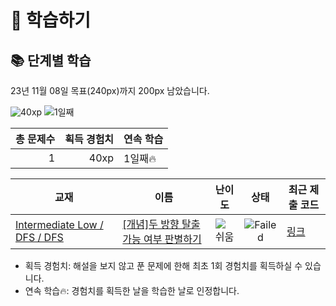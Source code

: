 # 📖 학습하기

## 📚 단계별 학습
23년 11월 08일 목표(240px)까지 200px 남았습니다.

![40xp](https://img.shields.io/badge/EXP-40xp-%235cb85c.svg?for-the-badge)
![1일째](https://img.shields.io/badge/연속학습-1일째-%23E34F26.svg?for-the-badge)

|총 문제수|획득 경험치|연속 학습|
|---:|---:|---|
1|40xp|1일째🔥|

|교재|이름|난이도|상태|최근 제출 코드|
|---|---|:---:|:---:|---|
|[Intermediate Low / DFS / DFS](https://www.codetree.ai/missions?missionId=2)|[[개념]두 방향 탈출 가능 여부 판별하기](https://www.codetree.ai/missions/2/problems/determine-escapableness-with-2-ways)|![쉬움][easy]|![Failed][failed]|[링크](https://github.com/allzeroyou/codetree-TILs/blob/main/231108/%EB%91%90%20%EB%B0%A9%ED%96%A5%20%ED%83%88%EC%B6%9C%20%EA%B0%80%EB%8A%A5%20%EC%97%AC%EB%B6%80%20%ED%8C%90%EB%B3%84%ED%95%98%EA%B8%B0/determine-escapableness-with-2-ways.py)|


* 획득 경험치: 해설을 보지 않고 푼 문제에 한해 최초 1회 경험치를 획득하실 수 있습니다.
* 연속 학습:fire:: 경험치를 획득한 날을 학습한 날로 인정합니다.










[b5]: https://img.shields.io/badge/Bronze_5-%235D3E31.svg
[b4]: https://img.shields.io/badge/Bronze_4-%235D3E31.svg
[b3]: https://img.shields.io/badge/Bronze_3-%235D3E31.svg
[b2]: https://img.shields.io/badge/Bronze_2-%235D3E31.svg
[b1]: https://img.shields.io/badge/Bronze_1-%235D3E31.svg
[s5]: https://img.shields.io/badge/Silver_5-%23394960.svg
[s4]: https://img.shields.io/badge/Silver_4-%23394960.svg
[s3]: https://img.shields.io/badge/Silver_3-%23394960.svg
[s2]: https://img.shields.io/badge/Silver_2-%23394960.svg
[s1]: https://img.shields.io/badge/Silver_1-%23394960.svg
[g5]: https://img.shields.io/badge/Gold_5-%23FFC433.svg
[g4]: https://img.shields.io/badge/Gold_4-%23FFC433.svg
[g3]: https://img.shields.io/badge/Gold_3-%23FFC433.svg
[g2]: https://img.shields.io/badge/Gold_2-%23FFC433.svg
[g1]: https://img.shields.io/badge/Gold_1-%23FFC433.svg
[p5]: https://img.shields.io/badge/Platinum_5-%2376DDD8.svg
[p4]: https://img.shields.io/badge/Platinum_4-%2376DDD8.svg
[p3]: https://img.shields.io/badge/Platinum_3-%2376DDD8.svg
[p2]: https://img.shields.io/badge/Platinum_2-%2376DDD8.svg
[p1]: https://img.shields.io/badge/Platinum_1-%2376DDD8.svg
[passed]: https://img.shields.io/badge/Passed-%23009D27.svg
[failed]: https://img.shields.io/badge/Failed-%23D24D57.svg
[easy]: https://img.shields.io/badge/쉬움-%235cb85c.svg?for-the-badge
[medium]: https://img.shields.io/badge/보통-%23FFC433.svg?for-the-badge
[hard]: https://img.shields.io/badge/어려움-%23D24D57.svg?for-the-badge